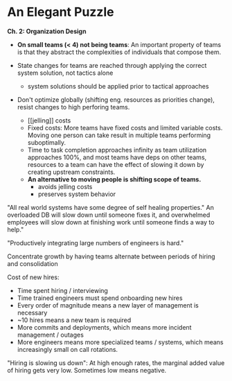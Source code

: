 # An Elegant Puzzle

**Ch. 2: Organization Design**

- **On small teams (< 4) not being teams**: An important property of teams is that they abstract the complexities of individuals that compose them.

- State changes for teams are reached through applying the correct system solution, not tactics alone
  - system solutions should be applied prior to tactical approaches

- Don't optimize globally (shifting eng. resources as priorities change), resist changes to high perforing teams.
  - [[jelling]] costs
  - Fixed costs: More teams have fixed costs and limited variable costs. Moving one person can take result in multiple teams performing suboptimally.
  - Time to task completion approaches infinity as team utilization approaches 100%, and most teams have deps  on other teams, resources to a team can have the effect of slowing it down by creating upstream constraints.
  - **An alternative to moving people is shifting scope of teams.**
    - avoids jelling costs
    - preserves system behavior

"All real world systems have some degree of self healing properties." An overloaded DB will slow down until someone fixes it, and overwhelmed employees will slow down at finishing work until someone finds a way to help."

"Productively integrating large numbers of engineers is hard."

Concentrate growth by having teams alternate between periods of hiring and consolidation

Cost of new hires:
  - Time spent hiring / interviewing
  - Time trained engineers must spend onboarding new hires
  - Every order of magnitude means a new layer of management is necessary
  - ~10 hires means a new team is required
  - More commits and deployments, which means more incident management / outages
  - More engineers means more specialized teams / systems, which means increasingly small on call rotations.

"Hiring is slowing us down": At high enough rates, the marginal added value of hiring gets very low. Sometimes low means negative.
